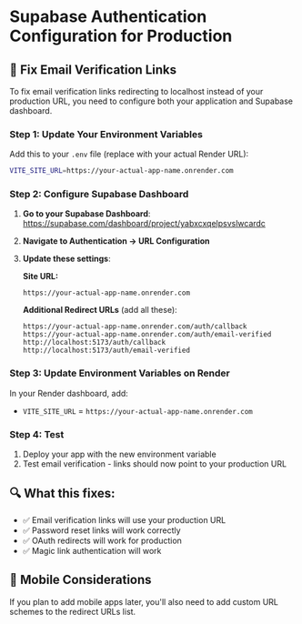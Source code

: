 # Supabase Authentication Configuration for Production

## 🔧 Fix Email Verification Links

To fix email verification links redirecting to localhost instead of your production URL, you need to configure both your application and Supabase dashboard.

### **Step 1: Update Your Environment Variables**

Add this to your `.env` file (replace with your actual Render URL):

```bash
VITE_SITE_URL=https://your-actual-app-name.onrender.com
```

### **Step 2: Configure Supabase Dashboard**

1. **Go to your Supabase Dashboard**: 
   https://supabase.com/dashboard/project/yabxcxqelpsvslwcardc

2. **Navigate to Authentication → URL Configuration**

3. **Update these settings**:

   **Site URL:**
   ```
   https://your-actual-app-name.onrender.com
   ```

   **Additional Redirect URLs** (add all these):
   ```
   https://your-actual-app-name.onrender.com/auth/callback
   https://your-actual-app-name.onrender.com/auth/email-verified
   http://localhost:5173/auth/callback
   http://localhost:5173/auth/email-verified
   ```

### **Step 3: Update Environment Variables on Render**

In your Render dashboard, add:
- `VITE_SITE_URL` = `https://your-actual-app-name.onrender.com`

### **Step 4: Test**

1. Deploy your app with the new environment variable
2. Test email verification - links should now point to your production URL

## 🔍 What this fixes:

- ✅ Email verification links will use your production URL
- ✅ Password reset links will work correctly
- ✅ OAuth redirects will work for production
- ✅ Magic link authentication will work

## 📱 Mobile Considerations

If you plan to add mobile apps later, you'll also need to add custom URL schemes to the redirect URLs list.